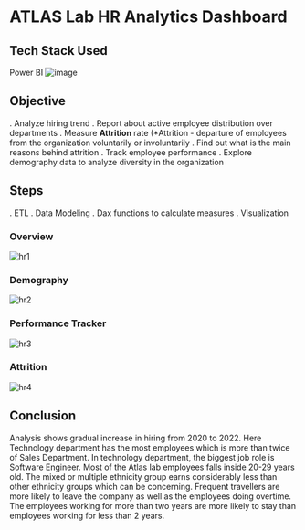 # ATLAS Lab HR Analytics Dashboard

## Tech Stack Used
Power BI
![image](https://github.com/user-attachments/assets/ea83c633-866a-461e-a7b6-9e7975671076)

## Objective
 . Analyze hiring trend
 . Report about active employee distribution over departments
 . Measure **Attrition** rate (*Attrition - departure of employees from the organization voluntarily or involuntarily 
 . Find out what is the main reasons behind attrition
 . Track employee performance
 . Explore demography data to analyze diversity in the organization

## Steps
. ETL
. Data Modeling
. Dax functions to calculate measures
. Visualization

### Overview
![hr1](https://github.com/user-attachments/assets/be771910-1529-4fc3-9bfc-724243178fdf)


### Demography
![hr2](https://github.com/user-attachments/assets/20fa1bcf-48f6-460d-a18a-d146696a5721)


### Performance Tracker
![hr3](https://github.com/user-attachments/assets/ebafbcef-628f-4171-9eda-bb998fb53c6b)

### Attrition
![hr4](https://github.com/user-attachments/assets/8bee616d-ea0c-41cc-be30-068525a52f55)
## Conclusion
Analysis shows gradual increase in hiring from 2020 to 2022. 
Here Technology department has the most employees which is more than twice of Sales Department. In technology department, the biggest job role is Software Engineer. 
Most of the Atlas lab employees falls inside 20-29 years old. 
The mixed or multiple ethnicity group earns considerably less than other ethnicity groups which can be concerning.
Frequent travellers are more likely to leave the company as well as the employees doing overtime.
The employees working for more than two years are more likely to stay than employees working for less than 2 years.

